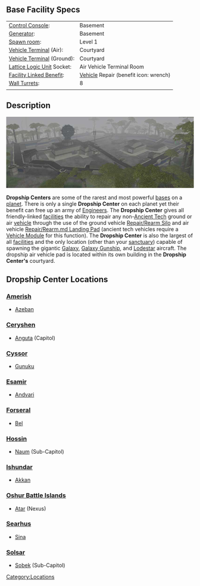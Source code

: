 ## Base Facility Specs

|                                                                   |                                                                |
| ----------------------------------------------------------------- | -------------------------------------------------------------- |
| [Control Console](Control_Console.md):                 | Basement                                                       |
| [Generator](Generator.md):                             | Basement                                                       |
| [Spawn room](Respawn_room.md):                         | Level 1                                                        |
| [Vehicle Terminal](Vehicle_Terminal.md) (Air):         | Courtyard                                                      |
| [Vehicle Terminal](Vehicle_Terminal.md) (Ground):      | Courtyard                                                      |
| [Lattice Logic Unit](LLU.md) Socket:                   | Air Vehicle Terminal Room                                      |
| [Facility Linked Benefit](Facility_Linked_Benefit.md): | [Vehicle](Vehicle.md) Repair (benefit icon: wrench) |
| [Wall Turrets](Phalanx.md):                            | 8                                                              |
|                                                                   |                                                                |

## Description

![](images/Dropship.jpg "Dropship.jpg")

**Dropship Centers** are some of the rarest and most powerful
[bases](facilities.md) on a [planet](planet.md). There
is only a single **Dropship Center** on each planet yet their benefit
can free up an army of [Engineers](Engineering.md). The
**Dropship Center** gives all friendly-linked
[facilities](facilities.md) the ability to repair any
non-[Ancient Tech](Ancient_Tech.md) ground or air
[vehicle](Vehicle_Index.md) through the use of the ground
vehicle [Repair/Rearm Silo](Repair_Rearm_Silo.md) and air
vehicle [Repair/Rearm.md Landing Pad](Landing_Pad.md) (ancient tech
vehicles require a [Vehicle Module](Vehicle_Module.md) for this
function). The **Dropship Center** is also the largest of all
[facilities](facilities.md) and the only location (other than
your [sanctuary](sanctuary.md)) capable of spawning the gigantic
[Galaxy](Galaxy.md), [Galaxy
Gunship](Galaxy_Gunship.md), and [Lodestar](Lodestar.md)
aircraft. The dropship air vehicle pad is located within its own
building in the **Dropship Center's** courtyard.

## Dropship Center Locations

### [Amerish](Amerish.md)

- [Azeban](Azeban.md)

### [Ceryshen](Ceryshen.md)

- [Anguta](Anguta.md) (Capitol)

### [Cyssor](Cyssor.md)

- [Gunuku](Gunuku.md)

### [Esamir](Esamir.md)

- [Andvari](Andvari.md)

### [Forseral](Forseral.md)

- [Bel](Bel.md)

### [Hossin](Hossin.md)

- [Naum](Naum.md) (Sub-Capitol)

### [Ishundar](Ishundar.md)

- [Akkan](Akkan.md)

### [Oshur Battle Islands](Oshur.md)

- [Atar](Atar.md) (Nexus)

### [Searhus](Searhus.md)

- [Sina](Sina.md)

### [Solsar](Solsar.md)

- [Sobek](Sobek.md) (Sub-Capitol)

[Category:Locations](Category:Locations.md)
